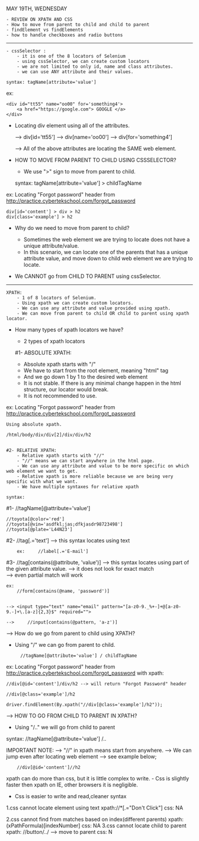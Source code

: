 MAY 19TH, WEDNESDAY

	- REVIEW ON XPATH AND CSS
	- How to move from parent to child and child to parent
	- findElement vs findElements
	- how to handle checkboxes and radio buttons


-------------------------------------------------------

	- cssSelector :
		- it is one of the 8 locators of Selenium
		- using cssSelector, we can create custom locators
		- we are not limited to only id, name and class attributes.
		- we can use ANY attribute and their values.

	syntax: tagName[attribute='value']

ex:

	<div id="tt55" name="oo00" for='something4'>
		<a href="https://google.com"> GOOGLE </a>
	</div>

- Locating div element using all of the attributes.

  --> div[id='tt55']
  --> div[name='oo00']
  --> div[for='something4']

  --> All of the above attributes are locating the SAME web element.


- HOW TO MOVE FROM PARENT TO CHILD USING CSSSELECTOR?
    - We use ">" sign to move from parent to child.

  syntax: tagName[attribute='value'] > childTagName

ex: Locating "Forgot password" header from http://practice.cybertekschool.com/forgot_password

	div[id='content'] > div > h2
	div[class='example'] > h2

- Why do we need to move from parent to child?
    - Sometimes the web element we are trying to locate does not have a unique attribute/value.
    - In this scenario, we can locate one of the parents that has a unique attribute value, and move down to child web element we are trying to locate.


- We CANNOT go from CHILD TO PARENT using cssSelector.

-------------------------------------------------------

	XPATH: 
		- 1 of 8 locators of Selenium.
		- Using xpath we can create custom locators.
		- We can use any attribute and value provided using xpath.
		- We can move from parent to child OR child to parent using xpath locator.

- How many types of xpath locators we have?
  - 2 types of xpath locators

  #1- ABSOLUTE XPATH:
  	- Absolute xpath starts with "/"
  	- We have to start from the root element, meaning "html" tag
  	- And we go down 1 by 1 to the desired web element
  	- It is not stable. If there is any minimal change happen in the html structure, our locator would break.
  	- It is not recommended to use.

ex: Locating "Forgot password" header from http://practice.cybertekschool.com/forgot_password

	Using absolute xpath.

	/html/body/div/div[2]/div/div/h2


	#2- RELATIVE XPATH:
		- Relative xpath starts with "//"
		- "//" means we can start anywhere in the html page.
		- We can use any attribute and value to be more specific on which web element we want to get.
		- Relative xpath is more reliable because we are being very specific with what we want.
		- We have multiple syntaxes for relative xpath

	syntax: 

#1- //tagName[@attribute='value']

	//toyota[@color='red']
	//toyota[@vin='asdfkl;jas;dfkjasdr98723498']
	//toyota[@plate='L44N23']

#2- //tag[.='text']
		--> this syntax locates using text

		ex: 	//label[.='E-mail']

#3- //tag[contains(@attribute, 'value')]
		--> this syntax locates using part of the given attribute value.
		--> it does not look for exact match	
		--> even partial match will work

	ex:
		//form[contains(@name, 'password')]


	-->	<input type="text" name="email" pattern="[a-z0-9._%+-]+@[a-z0-9.-]+\.[a-z]{2,3}$" required="">

	--> 	//input[contains(@pattern, 'a-z')]


--> How do we go from parent to child using XPATH?
- Using "/" we can go from parent to child.


		//tagName[@attribute='value'] / childTagName



ex: Locating "Forgot password" header from http://practice.cybertekschool.com/forgot_password
with xpath:

	//div[@id='content']/div/h2 --> will return "Forgot Password" header

	//div[@class='example']/h2

	driver.findElement(By.xpath("//div[@class='example']/h2"));


--> HOW TO GO FROM CHILD TO PARENT IN XPATH?
- Using "/.." we will go from child to parent

syntax:
//tagName[@attribute='value'] /..

IMPORTANT NOTE:
--> "//" in xpath means start from anywhere.
--> We can jump even after locating web element
--> see example below;

		//div[@id='content']//h2


xpath can do more than css, but it is little complex to write. - Css is slightly faster then xpath on IE, other browsers it is negligible.
- Css is easier to write and read,cleaner syntax

1.css cannot locate element using text
xpath://*[.="Don't Click"]
css: NA

2.css cannot find from matches based on index(different parents)
xpath:(xPathFormula)[indexNumber]
css: NA
3.css cannot locate child to parent
xpath: //button/../ --> move to parent
css: N























